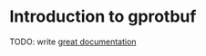 # Introduction to gprotbuf

TODO: write [great documentation](http://jacobian.org/writing/what-to-write/)
